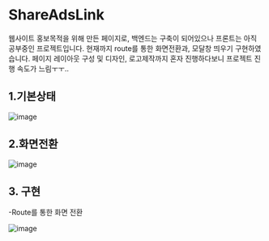 # ShareAdsLink
웹사이트 홍보목적을 위해 만든 페이지로, 백엔드는 구축이 되어있으나 프론트는 아직 공부중인 프로젝트입니다.  현재까지 route를 통한 화면전환과, 모달창 띄우기 구현하였습니다.  페이지 레이아웃 구성 및 디자인, 로고제작까지 혼자 진행하다보니 프로젝트 진행 속도가 느림ㅜㅜ..

## 1.기본상태
![image](https://user-images.githubusercontent.com/54045865/103174754-f1e53200-48a7-11eb-9dc4-8e0891a904f5.png)


## 2.화면전환
![image](https://user-images.githubusercontent.com/54045865/103174834-9c5d5500-48a8-11eb-9f1c-81eafb8a8a36.png)


## 3. 구현

-Route를 통한 화면 전환

![image](https://user-images.githubusercontent.com/54045865/103174855-e9d9c200-48a8-11eb-8b53-abc6b016e41f.png)
